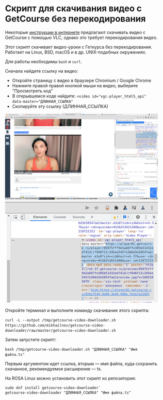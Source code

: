 # Скрипт для скачивания видео с GetCourse без перекодирования

Некоторые [инструкции в интернете](https://www.nibbl.ru/poleznye-sovety/kak-skachat-video-s-getkursa-getcourse.html) предлагают скачивать видео с GetCourse с помощью VLC, однако это требует перекодирования видео.

Этот скрипт скачивает видео-уроки с Геткурса без перекодирования. Работает на Linux, BSD, macOS и в др. UNIX-подобных окружениях.

Для работы необходимы `bash` и `curl`.

Сначала найдите ссылку на видео:

* Откройте страницу с видео в браузере Chromium / Google Chrome
* Нажмите правой правой кнопкой мыши на видео, выберите "Просмотреть код"
* В открывшемся коде найдите: `<video id="vgc-player_html5_api" data-master="ДЛИННАЯ_ССЫЛКА"`
* Скопируйте эту ссылку (ДЛИННАЯ_ССЫЛКА)

![title](data/2022-01-03_20-02.png)
![title](data/2022-01-03_20-03.png)


Откройте терминал и выполните команду скачивания этого скрипта:

`curl -L --output /tmp/getcourse-video-downloader.sh https://github.com/mikhailnov/getcourse-video-downloader/raw/master/getcourse-video-downloader.sh`

Затем запустите скрипт:

`bash /tmp/getcourse-video-downloader.sh "ДЛИННАЯ_ССЫЛКА" "Имя файла.ts"`

Первым аргументом идет ссылка, вторым — имя файла, куда сохранить скачанное, рекомендуемое расширение — ts.

На ROSA Linux можно установить этот скрипт из репозитория:

```
sudo dnf install getcourse-video-downloader`
getcourse-video-downloader "ДЛИННАЯ_ССЫЛКА" "Имя файла.ts"
```
